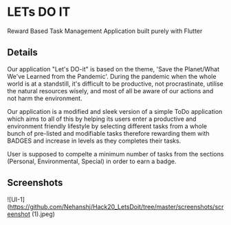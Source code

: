 # LETs DO IT

Reward Based Task Management Application built purely with Flutter

## Details

Our application "Let's DO-it" is based on the theme, 'Save the Planet/What We've Learned from the Pandemic'.
During the pandemic when the whole world is at a standstill, it's difficult to be productive, not procrastinate, utilise the natural resources wisely, and most of all be aware of our actions and not harm the environment.

Our application is a modified and sleek version of a simple ToDo application which aims to all of this by helping its users enter a productive and environment friendly lifestyle by selecting different tasks from a whole bunch of pre-listed and modifiable tasks therefore rewarding them with BADGES and increase in levels as they completes their tasks.

User is supposed to compelte a minimum number of tasks from the sections (Personal, Environmental, Special) in order to earn a badge.

## Screenshots
![UI-1](https://github.com/Nehanshj/Hack20_LetsDoit/tree/master/screenshots/screenshot (1).jpeg)
